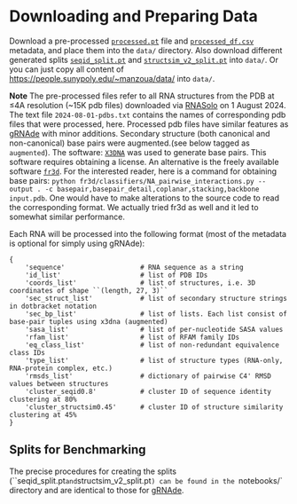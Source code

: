 
# Downloading and Preparing Data
Download a pre-processed [`processed.pt`](https://people.sunypoly.edu/~manzoua/data/processed.pt) file and [`processed_df.csv`](https://people.sunypoly.edu/~manzoua/data/processed_df.csv) metadata, and place them into the `data/` directory. Also download different generated splits [`seqid_split.pt`](https://people.sunypoly.edu/~manzoua/data/seqid_split.pt) and [`structsim_v2_split.pt`](https://people.sunypoly.edu/~manzoua/data/structsim_v2_split.pt) into `data/`. Or you can just copy all content of https://people.sunypoly.edu/~manzoua/data/ into `data/`.

**Note**
The pre-processed files refer to all RNA structures from the PDB at ≤4A resolution (~15K pdb files) downloaded via [RNASolo](https://rnasolo.cs.put.poznan.pl) on 1 August 2024. The text file `2024-08-01-pdbs.txt` contains the names of corresponding pdb files that were processed, here.
Processed pdb files have similar features as [gRNAde](https://github.com/chaitjo/geometric-rna-design) with minor additions. Secondary structure (both canonical and non-canonical) base pairs were augmented.(see below tagged as `augmented`). The software: [`X3DNA`](https://x3dna.org/) was used to generate base pairs. This software requires obtaining a license. An alternative is the freely available software  [`fr3d`](https://www.bgsu.edu/research/rna/software/fr3d.html). For the interested reader, here is a command for obtaining base pairs:
`python fr3d/classifiers/NA_pairwise_interactions.py --output . -c basepair,basepair_detail,coplanar,stacking,backbone input.pdb`. One would have to make alterations to the source code to read the corresponding format. We actually tried fr3d as well and it led to somewhat similar performance.



Each RNA will be processed into the following format (most of the metadata is optional for simply using gRNAde):
```
{
    'sequence'                   # RNA sequence as a string
    'id_list'                    # list of PDB IDs
    'coords_list'                # list of structures, i.e. 3D coordinates of shape ``(length, 27, 3)``
    'sec_struct_list'            # list of secondary structure strings in dotbracket notation
    'sec_bp_list'                # list of lists. Each list consist of base-pair tuples using x3dna (augmented)
    'sasa_list'                  # list of per-nucleotide SASA values
    'rfam_list'                  # list of RFAM family IDs
    'eq_class_list'              # list of non-redundant equivalence class IDs
    'type_list'                  # list of structure types (RNA-only, RNA-protein complex, etc.)
    'rmsds_list'                 # dictionary of pairwise C4' RMSD values between structures
    'cluster_seqid0.8'           # cluster ID of sequence identity clustering at 80%
    'cluster_structsim0.45'      # cluster ID of structure similarity clustering at 45%
}
```

## Splits for Benchmarking
The precise procedures for creating the splits (``seqid_split.pt` and `structsim_v2_split.pt`) can be found in the `notebooks/` directory and are identical to those for [gRNAde](https://github.com/chaitjo/geometric-rna-design).
